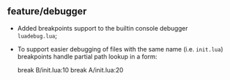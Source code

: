 ## feature/debugger

* Added breakpoints support to the builtin console debugger `luadebug.lua`;
* To support easier debugging of files with the same name (i.e. `init.lua`)
  breakpoints handle partial path lookup in a form:

    break B/init.lua:10
    break A/init.lua:20
